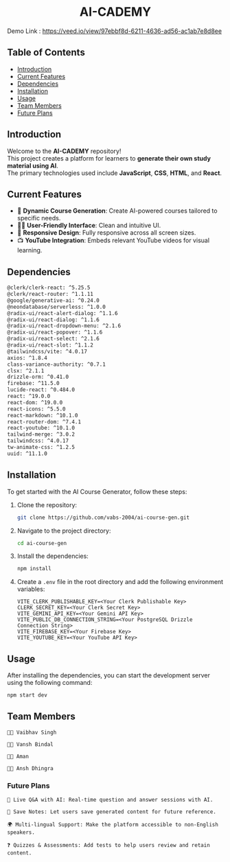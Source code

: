 <div align="center"><strong><h1>AI-CADEMY</h1></strong></div>

Demo Link : https://veed.io/view/97ebbf8d-6211-4636-ad56-ac1ab7e8d8ee

## Table of Contents
- [Introduction](#introduction)
- [Current Features](#current-features)
- [Dependencies](#dependencies)
- [Installation](#installation)
- [Usage](#usage)
- [Team Members](#team-members)
- [Future Plans](#future-plans)


## Introduction
Welcome to the **AI-CADEMY** repository!  
This project creates a platform for learners to **generate their own study material using AI**.  
The primary technologies used include **JavaScript**, **CSS**, **HTML**, and **React**.

## Current Features
- 🚀 **Dynamic Course Generation**: Create AI-powered courses tailored to specific needs.
- 🧑‍💻 **User-Friendly Interface**: Clean and intuitive UI.
- 📱 **Responsive Design**: Fully responsive across all screen sizes.
- 📺 **YouTube Integration**: Embeds relevant YouTube videos for visual learning.

## Dependencies
```bash
@clerk/clerk-react: ^5.25.5  
@clerk/react-router: ^1.1.11  
@google/generative-ai: ^0.24.0  
@neondatabase/serverless: ^1.0.0  
@radix-ui/react-alert-dialog: ^1.1.6  
@radix-ui/react-dialog: ^1.1.6  
@radix-ui/react-dropdown-menu: ^2.1.6  
@radix-ui/react-popover: ^1.1.6  
@radix-ui/react-select: ^2.1.6  
@radix-ui/react-slot: ^1.1.2  
@tailwindcss/vite: ^4.0.17  
axios: ^1.8.4  
class-variance-authority: ^0.7.1  
clsx: ^2.1.1  
drizzle-orm: ^0.41.0  
firebase: ^11.5.0  
lucide-react: ^0.484.0  
react: ^19.0.0  
react-dom: ^19.0.0  
react-icons: ^5.5.0  
react-markdown: ^10.1.0  
react-router-dom: ^7.4.1  
react-youtube: ^10.1.0  
tailwind-merge: ^3.0.2  
tailwindcss: ^4.0.17  
tw-animate-css: ^1.2.5  
uuid: ^11.1.0  
```

## Installation

To get started with the AI Course Generator, follow these steps:

1. Clone the repository:
    ```bash
    git clone https://github.com/vabs-2004/ai-course-gen.git
    ```
2. Navigate to the project directory:
    ```bash
    cd ai-course-gen
    ```
3. Install the dependencies:
    ```bash
    npm install
    ```
4. Create a `.env` file in the root directory and add the following environment variables:
    ```plaintext
    VITE_CLERK_PUBLISHABLE_KEY=<Your Clerk Publishable Key>
    CLERK_SECRET_KEY=<Your Clerk Secret Key>
    VITE_GEMINI_API_KEY=<Your Gemini API Key>
    VITE_PUBLIC_DB_CONNECTION_STRING=<Your PostgreSQL Drizzle Connection String>
    VITE_FIREBASE_KEY=<Your Firebase Key>
    VITE_YOUTUBE_KEY=<Your YouTube API Key>
    ```

## Usage

After installing the dependencies, you can start the development server using the following command:

```bash
npm start dev
```

## Team Members

    👨‍💻 Vaibhav Singh

    👨‍💻 Vansh Bindal

    👨‍💻 Aman

    👨‍💻 Ansh Dhingra

### Future Plans

    💬 Live Q&A with AI: Real-time question and answer sessions with AI.

    📝 Save Notes: Let users save generated content for future reference.

    🌍 Multi-lingual Support: Make the platform accessible to non-English speakers.

    ❓ Quizzes & Assessments: Add tests to help users review and retain content.




